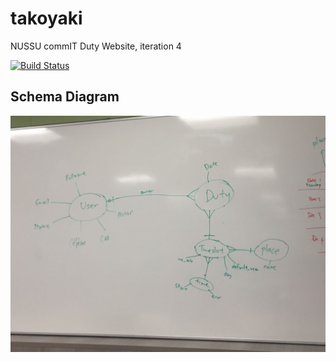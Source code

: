 # takoyaki
NUSSU commIT Duty Website, iteration 4

[![Build Status](https://travis-ci.org/commit-tech/takoyaki.svg?branch=master)](https://travis-ci.org/commit-tech/takoyaki)

## Schema Diagram
![Schema diagram](schema.jpg)
